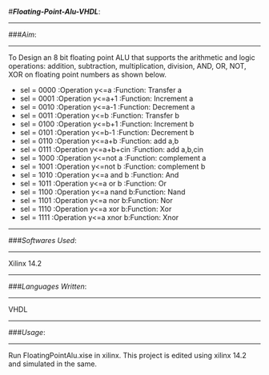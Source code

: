 #***Floating-Point-Alu-VHDL***:

----------
###*Aim*:

----------

To Design an 8 bit floating point ALU that supports the arithmetic and logic operations: addition, subtraction, multiplication,
division, AND, OR, NOT, XOR on floating point numbers as shown below. 

- sel = 0000 :Operation y<=a :Function: Transfer a
- sel = 0001 :Operation y<=a+1 :Function: Increment a
- sel = 0010 :Operation y<=a-1 :Function: Decrement a
- sel = 0011 :Operation y<=b :Function: Transfer b
- sel = 0100 :Operation y<=b+1 :Function: Increment b
- sel = 0101 :Operation y<=b-1 :Function: Decrement b
- sel = 0110 :Operation y<=a+b :Function: add a,b
- sel = 0111 :Operation y<=a+b+cin :Function: add a,b,cin
- sel = 1000 :Operation y<=not a :Function: complement a
- sel = 1001 :Operation y<=not b :Function: complement b
- sel = 1010 :Operation y<=a and b :Function: And
- sel = 1011 :Operation y<=a or b :Function: Or
- sel = 1100 :Operation y<=a nand b:Function: Nand
- sel = 1101 :Operation y<=a nor b:Function: Nor
- sel = 1110 :Operation y<=a xor b:Function: Xor
- sel = 1111 :Operation y<=a xnor b:Function: Xnor


-------------
###*Softwares Used*:

-------------

Xilinx 14.2

-------------
###*Languages Written*:

-------------

VHDL

-------------
###*Usage*:

-------------

Run FloatingPointAlu.xise in xilinx.
This project is edited using xilinx 14.2 and simulated in the same.



